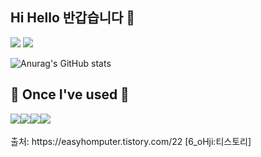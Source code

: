 <!--
**dev-joeysos/dev-joeysos** is a ✨ _special_ ✨ repository because its `README.md` (this file) appears on your GitHub profile.

Here are some ideas to get you started:

- 🔭 I’m currently working on ...
- 🌱 I’m currently learning ...
- 👯 I’m looking to collaborate on ...
- 🤔 I’m looking for help with ...
- 💬 Ask me about ...
- 📫 How to reach me: ...
- 😄 Pronouns: ...
- ⚡ Fun fact: ...
-->
## Hi Hello 반갑습니다 👋

<a href="https://velog.io/@klee_623" target="_blank"><img src="https://img.shields.io/badge/klee_623-20C997?style=flat-square&logo-appveyor&logo=Velog&logoColor=ffffff"/></a> 
<a href="https://www.instagram.com/dlrjsgml___/" target="_blank"><img src="https://img.shields.io/badge/dlrjsgml___-E4405F?style=flat-square&logo-appveyor&logo=Instagram&logoColor=ffffff"/></a>

![Anurag's GitHub stats](https://github-readme-stats.vercel.app/api?username=joeysos&show_icons=true&theme=vue)

## 🔨 Once I've used 🔨
<div style="display:flex; flex-direction:row;">
    <img src="https://img.shields.io/badge/html5-E34F26?style=flat-square&logo=html5&logoColor=white"> 
    <img src="https://img.shields.io/badge/css-1572B6?style=flat-square&logo=css3&logoColor=white"> 
    <img src="https://img.shields.io/badge/javascript-F7DF1E?style=flat-square&logo=javascript&logoColor=black"> 
    <br>
    <img src="https://img.shields.io/badge/python-3776AB?style=flat-square&logo=python&logoColor=white"> 
<!--     <img src="https://img.shields.io/badge/python-3776AB?style=flat-square&logo=python&logoColor=white"> 
    <img src="https://img.shields.io/badge/JAVA-b07219?style=flat-square&logo=java&logoColor=white">  -->
    <br>
</div><br>
</div>
출처: https://easyhomputer.tistory.com/22 [6_oHji:티스토리]
